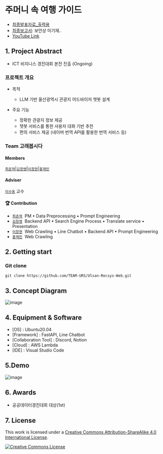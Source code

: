 # 주머니 속 여행 가이드

- [최종발표자료_출력용](https://github.com/GoraeBoB/line_chatbot/blob/master/%EB%B0%9C%ED%91%9C%EB%B3%B8_%EC%97%85%EB%A1%9C%EB%93%9C.pdf)
- [최종보고서](): 보안상 미기재..
- [YouTube Link](https://www.youtube.com/watch?v=yOv3faZS8Qo)
## 1. Project Abstract

- ICT 비지니스 경진대회 본전 진출 (Ongoing)
  
### 프로젝트 개요

* 목적
    * LLM 기반 울산광역시 관광지 어드바이저 챗봇 설계

* 주요 기능
    * 정확한 관광지 정보 제공
    * 챗봇 서비스를 통한 사용자 대화 기반 추천
    * 편의 서비스 제공 (네이버 번역 API를 활용한 번역 서비스 등)


### Team 고래봅시다

#### Members  
[`최준혁`](https://github.com/sxs770)|[`김창영`](https://github.com/ChangZero)|[`이창현`](https://github.com/LHyunn)|[`홍재민`]()

#### Adviser
[`이수동`](https://dais.ulsan.ac.kr/) 교수

#### 🏆 Contribution  

- [`최준혁`](https://github.com/sxs770)&nbsp; PM • Data Preprocessing • Prompt Engineering
- [`김창영`](https://github.com/ChangZero)&nbsp; Backend API • Search Engine Process •  Translate service • Presentation 
- [`이창현`](https://github.com/LHyunn)&nbsp; Web Crawling • Line Chatbot • Backend API • Prompt Engineering
- [`홍재민`]()&nbsp; Web Crawling


## 2. Getting start

### Git clone
```
git clone https://github.com/TEAM-URS/Ulsan-Recsys-Web.git
```

## 3. Concept Diagram
![image](https://github.com/GoraeBoB/line_chatbot/assets/97018869/1cb69f6d-3c11-4ae1-a288-b8b0133b9cda)


## 4. Equipment & Software
- [OS] : Ubuntu20.04
- [Framework] : FastAPI, Line Chatbot
- [Collaboration Tool] : Discord, Notion
- [Cloud] : AWS Lambda
- [IDE] : Visual Studio Code


## 5.Demo
![image](https://github.com/GoraeBoB/line_chatbot/assets/97018869/3a7a995f-c714-47e7-8455-0b26e5842dc8)


## 6. Awards
- 공공데이터경진대회 대상(1st)
  
## 7. License

This work is licensed under a <a rel="license" href="http://creativecommons.org/licenses/by-sa/4.0/">Creative Commons Attribution-ShareAlike 4.0 International License</a>.

<a rel="license" href="http://creativecommons.org/licenses/by-sa/4.0/"><img alt="Creative Commons License" style="border-width:0" src="https://i.creativecommons.org/l/by-sa/4.0/88x31.png" /></a><br />
